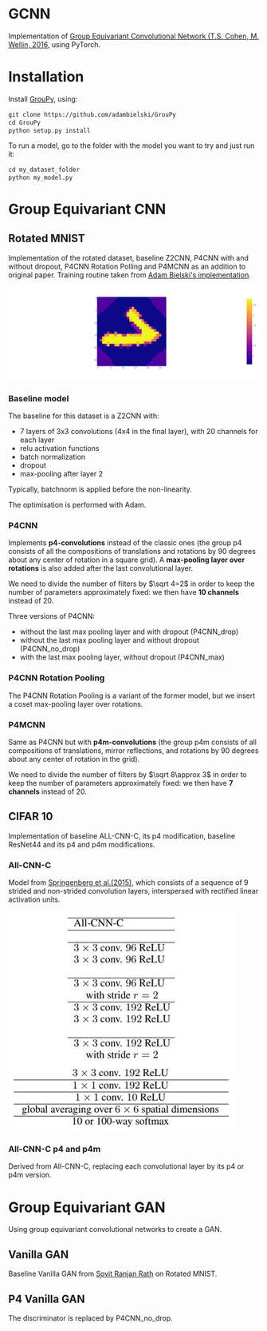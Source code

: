 # GCNN

Implementation of [Group Equivariant Convolutional Network (T.S. Cohen, M. Wellin, 2016](https://arxiv.org/abs/1602.07576), using PyTorch. 

# Installation 
Install [GrouPy](https://github.com/adambielski/GrouPy), using: 
```
git clone https://github.com/adambielski/GrouPy
cd GrouPy
python setup.py install
```

To run a model, go to the folder with the model you want to try and just run it: 
```
cd my_dataset_folder
python my_model.py
```

# Group Equivariant CNN
## Rotated MNIST 
Implementation of the rotated dataset, baseline Z2CNN, P4CNN with and without dropout, P4CNN Rotation Polling and P4MCNN as an addition to original paper. 
Training routine taken from [Adam Bielski's implementation](https://github.com/adambielski/pytorch-gconv-experiments).


![Rotated one](https://github.com/mayajanvier/GCNN/blob/main/Rotated_MNIST/Rotated%20one.png)


### Baseline model
The baseline for this dataset is a Z2CNN with:
*   7 layers of 3x3 convolutions (4x4 in the final layer), with 20 channels for each layer
*   relu activation functions
*   batch normalization
*   dropout
*   max-pooling after layer 2

Typically, batchnorm is applied before the non-linearity. 

The optimisation is performed with Adam. 

### P4CNN
Implements **p4-convolutions** instead of the classic ones (the group p4 consists of all the compositions of translations and rotations by 90 degrees about any center of rotation in a square grid). A **max-pooling layer over rotations** is also added after the last convolutional layer. 

We need to divide the number of filters by $\sqrt 4=2$ in order to keep the number of parameters approximately fixed: we then have **10 channels** instead of 20. 

Three versions of P4CNN:
*   without the last max pooling layer and with dropout (P4CNN_drop)
*   without the last max pooling layer and without dropout (P4CNN_no_drop)
*   with the last max pooling layer, without dropout (P4CNN_max)

### P4CNN Rotation Pooling
The P4CNN Rotation Pooling is a variant of the former model, but we insert a coset max-pooling layer over rotations. 

### P4MCNN
Same as P4CNN but with **p4m-convolutions** (the group p4m consists of all compositions of translations,
mirror reflections, and rotations by 90 degrees about any center of rotation in the grid).

We need to divide the number of filters by $\sqrt 8\approx 3$ in order to keep the number of parameters approximately fixed: we then have **7 channels** instead of 20.


## CIFAR 10
Implementation of baseline ALL-CNN-C, its p4 modification, baseline ResNet44 and its p4 and p4m modifications. 

### All-CNN-C

Model from [Springenberg et al.(2015)](https://arxiv.org/pdf/1412.6806.pdf), which consists of a sequence of
9 strided and non-strided convolution layers, interspersed with rectified linear activation units. 

![all-cnn-c.JPG](https://github.com/mayajanvier/GCNN/blob/main/allcnnc.JPG) 


### All-CNN-C p4 and p4m
Derived from All-CNN-C, replacing each convolutional layer by its p4 or p4m version. 

# Group Equivariant GAN
Using group equivariant convolutional networks to create a GAN.

## Vanilla GAN
Baseline Vanilla GAN from [Sovit Ranjan Rath](https://debuggercafe.com/generating-mnist-digit-images-using-vanilla-gan-with-pytorch/) on Rotated MNIST. 

## P4 Vanilla GAN
The discriminator is replaced by P4CNN_no_drop. 

